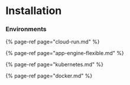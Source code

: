 # Installation

### Environments

{% page-ref page="cloud-run.md" %}

{% page-ref page="app-engine-flexible.md" %}

{% page-ref page="kubernetes.md" %}

{% page-ref page="docker.md" %}

